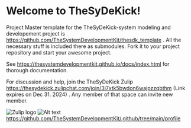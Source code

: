 # Welcome to TheSyDeKick!

Project Master template for the TheSyDeKick-system modeling and developement project is https://github.com/TheSystemDevelopmentKit/thesdk_template . All the necessary stuff is included there as submodules. Fork it to your project repository and start your awesome project. 

See https://thesystemdevelopmentkit.github.io/docs/index.html for thorough documentation.

For discussion and help, join the TheSyDeKick Zulip https://thesydekick.zulipchat.com/join/3i7xtk5bwdon6wajpzzqbthm (Link expires on Dec 31. 2024) . 
Any member of that space can invite new member.

![Zulip logo](https://github.com/TheSystemDevelopmentKit/.github/tree/main/profile/zulip-icon-128x128.jpg?raw=true)
![Alt text](relative%20zulip-icon-128x128.jpg?raw=true)
https://github.com/TheSystemDevelopmentKit/.github/tree/main/profile
